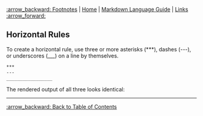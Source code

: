 [:arrow\_backward: Footnotes](Footnotes_Tutorial) | [Home](home) | [Markdown Language Guide](Markdown_Language_Guide) | [Links :arrow\_forward:](Links_Tutorial)

## Horizontal Rules
To create a horizontal rule, use three or more asterisks (***), dashes (---), or underscores (___) on a line by themselves.

```markdown
***
---
_________________
```

The rendered output of all three looks identical:
***

[:arrow\_backward: Back to Table of Contents](Markdown_Language_Guide)
